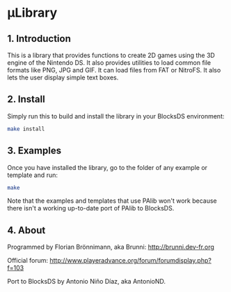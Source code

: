 # µLibrary

## 1. Introduction

This is a library that provides functions to create 2D games using the 3D engine
of the Nintendo DS. It also provides utilities to load common file formats like
PNG, JPG and GIF. It can load files from FAT or NitroFS. It also lets the user
display simple text boxes.

## 2. Install

Simply run this to build and install the library in your BlocksDS environment:

```bash
make install
```

## 3. Examples

Once you have installed the library, go to the folder of any example or template
and run:

```bash
make
```

Note that the examples and templates that use PAlib won't work because there
isn't a working up-to-date port of PAlib to BlocksDS.

## 4. About

Programmed by Florian Brönnimann, aka Brunni: http://brunni.dev-fr.org

Official forum: http://www.playeradvance.org/forum/forumdisplay.php?f=103

Port to BlocksDS by Antonio Niño Díaz, aka AntonioND.
